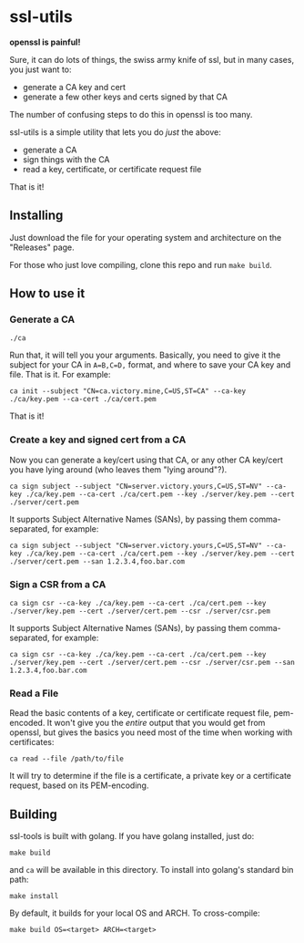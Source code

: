 # ssl-utils

**openssl is painful!**

Sure, it can do lots of things, the swiss army knife of ssl, but in many cases, you just want to:

* generate a CA key and cert
* generate a few other keys and certs signed by that CA

The number of confusing steps to do this in openssl is too many.

ssl-utils is a simple utility that lets you do _just_ the above: 

* generate a CA
* sign things with the CA
* read a key, certificate, or certificate request file

That is it!

## Installing

Just download the file for your operating system and architecture on the "Releases" page.

For those who just love compiling, clone this repo and run `make build`.

## How to use it


### Generate a CA

```
./ca
```

Run that, it will tell you your arguments. Basically, you need to give it the subject for your CA in `A=B,C=D,` format,
and where to save your CA key and file. That is it. For example:

```
ca init --subject "CN=ca.victory.mine,C=US,ST=CA" --ca-key ./ca/key.pem --ca-cert ./ca/cert.pem
```

That is it!

### Create a key and signed cert from a CA

Now you can generate a key/cert using that CA, or any other CA key/cert you have lying around (who leaves them "lying around"?).

```
ca sign subject --subject "CN=server.victory.yours,C=US,ST=NV" --ca-key ./ca/key.pem --ca-cert ./ca/cert.pem --key ./server/key.pem --cert ./server/cert.pem
```

It supports Subject Alternative Names (SANs), by passing them comma-separated, for example:

```
ca sign subject --subject "CN=server.victory.yours,C=US,ST=NV" --ca-key ./ca/key.pem --ca-cert ./ca/cert.pem --key ./server/key.pem --cert ./server/cert.pem --san 1.2.3.4,foo.bar.com
```

### Sign a CSR from a CA

```
ca sign csr --ca-key ./ca/key.pem --ca-cert ./ca/cert.pem --key ./server/key.pem --cert ./server/cert.pem --csr ./server/csr.pem 
```

It supports Subject Alternative Names (SANs), by passing them comma-separated, for example:

```
ca sign csr --ca-key ./ca/key.pem --ca-cert ./ca/cert.pem --key ./server/key.pem --cert ./server/cert.pem --csr ./server/csr.pem --san 1.2.3.4,foo.bar.com
```

### Read a File

Read the basic contents of a key, certificate or certificate request file, pem-encoded. It won't give you the _entire_ output that you would get
from openssl, but gives the basics you need most of the time when working with certificates:

```
ca read --file /path/to/file
```

It will try to determine if the file is a certificate, a private key or a certificate request, based on its PEM-encoding.

## Building

ssl-tools is built with golang. If you have golang installed, just do:

```
make build
```

and `ca` will be available in this directory. To install into golang's standard bin path:

```
make install
```

By default, it builds for your local OS and ARCH. To cross-compile:

```
make build OS=<target> ARCH=<target>
```


